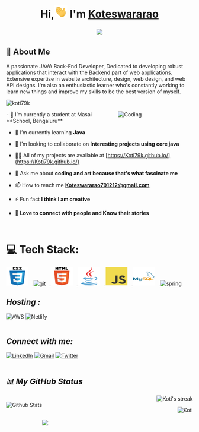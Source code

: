<h1 align="center"> Hi,<img style="width: 35px;" src="https://raw.githubusercontent.com/ABSphreak/ABSphreak/master/gifs/Hi.gif" alt=""> I'm <a href="https://www.linkedin.com/in/koteswararao-pathakoti-b8a377230/" target="_blank"> Koteswararao </a></h1>
<h3 align="center"> <img src="https://readme-typing-svg.herokuapp.com?color=00FFFF&lines=Java+Backend+Developer+%3A)" /> </h3>

## 🚀 About Me

A passionate JAVA Back-End Developer, Dedicated to developing robust applications that interact with the Backend part of web applications. Extensive expertise in website architecture, design, web design, and web API designs. I'm also an enthusiastic learner who's constantly working to learn new things and improve my skills to be the best version of myself. 

<p align="left"> <img src="https://komarev.com/ghpvc/?username=koti79k&label=Profile%20views&color=0e75b6&style=flat" alt="koti79k" /> </p>
<img src="https://user-images.githubusercontent.com/105915717/192617762-4a3e755e-e814-484b-a365-5d139d116bd1.gif" alt="Coding" align="right" width="40%"/>
- 🔭 I’m currently a student at Masai **School, Bengaluru**

- 🌱 I’m currently learning **Java**

- 👯 I’m looking to collaborate on **Interesting projects using core java**

- 👨‍💻 All of my projects are available at [https://Koti79k.github.io/](https://Koti79k.github.io/)

- 💬 Ask me about **coding and art because that's what fascinate me**

- 📫 How to reach me **Koteswararao791212@gmail.com**

- ⚡ Fun fact **I think I am creative**

- 👯 **Love to connect with people and Know their stories**
<br>



# 💻 Tech Stack:
<p align="left"> <a href="https://www.w3schools.com/css/" target="_blank" rel="noreferrer"> <img src="https://raw.githubusercontent.com/devicons/devicon/master/icons/css3/css3-original-wordmark.svg" alt="css3"height="50" width="60"  style="margin-right: 10px;"/> </a> <a href="https://git-scm.com/" target="_blank" rel="noreferrer"> <img src="https://www.vectorlogo.zone/logos/git-scm/git-scm-icon.svg" alt="git"height="50" width="60" style="margin-right: 10px;"/> </a> <a href="https://www.w3.org/html/" target="_blank" rel="noreferrer"> <img src="https://raw.githubusercontent.com/devicons/devicon/master/icons/html5/html5-original-wordmark.svg" alt="html5" height="50" width="60" style="margin-right: 10px;"/> </a> <a href="https://www.java.com" target="_blank" rel="noreferrer"> <img src="https://raw.githubusercontent.com/devicons/devicon/master/icons/java/java-original.svg" alt="java"height="50" width="60" style="margin-right: 10px;"/> </a> <a href="https://developer.mozilla.org/en-US/docs/Web/JavaScript" target="_blank" rel="noreferrer"> <img src="https://raw.githubusercontent.com/devicons/devicon/master/icons/javascript/javascript-original.svg" alt="javascript"height="50" width="60" style="margin-right: 10px;"/> </a> <a href="https://www.mysql.com/" target="_blank" rel="noreferrer"> <img src="https://raw.githubusercontent.com/devicons/devicon/master/icons/mysql/mysql-original-wordmark.svg" alt="mysql" height="50" width="60" style="margin-right: 10px;"/> </a> <a href="https://spring.io/" target="_blank" rel="noreferrer"> <img src="https://www.vectorlogo.zone/logos/springio/springio-icon.svg" alt="spring" height="50" width="60" style="margin-right: 10px;"/> </a> </p>



<!-- <h3 align="left">Hosting :</h3> -->
<h2 align="left"><i>Hosting :</i></h2>
<div align="left">
  <img alt="AWS" src="https://img.shields.io/badge/Amazon_AWS-FF9900?style=for-the-badge&logo=amazonaws&logoColor=white"/>
  <img alt="Netlify" src="https://img.shields.io/badge/Netlify-00C7B7?style=for-the-badge&logo=netlify&logoColor=white"/>
</div><br/>


<!-- <h3 align="left">Connect with me:</h3> -->
<h2 align="left"><i>Connect with me:</i></h2>
<div align="left">
  <a href="https://www.linkedin.com/in/koteswararao-pathakoti-b8a377230/"><img alt="LinkedIn" src="https://img.shields.io/badge/linkedin-%230077B5.svg?style=for-the-badge&logo=linkedin&logoColor=white"/></a>
  <a href="mailto:koteswararao791212@gmail.com"><img alt="Gmail" src="https://img.shields.io/badge/Gmail-D14836?style=for-the-badge&logo=gmail&logoColor=white"/></a>
   <a href="https://twitter.com/KOTESWARARAO791"><img alt="Twitter" src="https://img.shields.io/badge/Twitter-1DA1F2?style=for-the-badge&logo=twitter&logoColor=white"/></a>
</div>

<br>
<!-- <h2 align="center">📊 My Github Stats</h2>

<div>
  <img align="left" src="https://github-readme-streak-stats.herokuapp.com/?user=Koti79k&theme=indian-flag" alt="Koti" height="250px" width="45%" />
  <img align="right" src="https://github-readme-stats.vercel.app/api?username=Koti79k&theme=flag-india&show_icons=true&count_private=true" alt="Github Stats" height="255px" width="45%"/>
</div>
  
</br>  

<div>
  <img align="left" src="https://github-readme-stats.vercel.app/api/top-langs/?username=Koti79k&layout=default&langs_count=8&hide=&theme=indian-flag" alt="Koti" height="275px" width="30%"/>
  <img align="right" src="https://activity-graph.herokuapp.com/graph?username=Koti79k&bg_color=ffffff&color=000080&line=138808&point=ff9933&area=true" height="275px" width="65%"/>
</div> -->


<!-- ==============================================================================================================-->

<h2><i>📊 My GitHub Status</i></h2>
 <div align="right">
<img alt="Koti's streak" src="https://github-readme-streak-stats.herokuapp.com/?user=Koti79k&theme=highcontrast&hide_border=true"/>
</div>

<!--  <p> <img align="left"  src="https://github-readme-stats.vercel.app/api?username=Koti79k&show_icons=true&locale=en&theme=dark" alt="Koti"  height="170" /></p> -->

<img align="left" src="https://github-readme-stats.vercel.app/api?username=Koti79k&theme=highcontrast&show_icons=true&count_private=true" alt="Github Stats" height="170" />

<p> <img align="right" src="https://github-readme-stats.vercel.app/api/top-langs?username=Koti79k&show_icons=true&locale=en&layout=compact&theme=dark" alt="Koti" height="180"  /> </p> 

<div>
  <br> <br>
<img src="https://activity-graph.herokuapp.com/graph?username=Koti79k&theme=xcode" height ="300"/>
</div>




